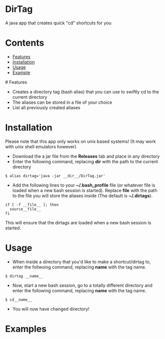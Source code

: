 # DirTag
A java app that creates quick "cd" shortcuts for you

# Contents
* <a href="#Features">Features</a>
* <a href="#Installation">Installation</a>
* <a href="#Usage">Usage</a>
* <a href="#Example">Example</a>

<a id="Features"># Features
* Creates a directory tag (bash alias) that you can use to swiftly cd to the current directory
* The aliases can be stored in a file of your choice
* List all previously created aliases

# Installation
Please note that this app only works on unix based systems! (It may work with unix shell emulators however)
* Download the a jar file from the **Releases** tab and place in any directory
* Enter the following command, replacing __dir__ with the path to the current directory

```
$ alias dirtag='java -jar __dir__/DirTag.jar'
```
* Add the following lines to your __~/.bash_profile__ file (or whatever file is loaded when a new bash session is started). Replace __file__ with the path to the file you will store the aliases inside (The default is __~/.dirtags__).
```
if [ -f __file__ ]; then
  source__file__
fi
```

This will ensure that the dirtags are loaded when a new bash session is started.

# Usage
* When inside a directory that you'd like to make a shortcut/dirtag to, enter the follwoing command, replacing __name__ with the tag name.
```
$ dirtag __name__
```

* Now, start a new bash session, go to a totally different directory and enter the following command, replacing __name__ with the tag name.
```
$ cd__name__
```

* You will now have changed directory!

# Examples
